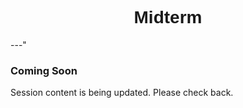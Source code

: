 <h1  style="font-family:  Verdana,  Geneva,  sans-serif;  text-align:center">Midterm  </h1> 
---" 
 
###  Coming  Soon 
 
Session  content  is  being  updated.  Please  check  back.
